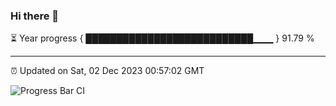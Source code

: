 ### Hi there 👋

⏳ Year progress { ███████████████████████████▁▁▁ } 91.79 %

---

⏰ Updated on Sat, 02 Dec 2023 00:57:02 GMT

![Progress Bar CI](https://github.com/JuvenileQ/Progress-Bar-CI/workflows/main/badge.svg)
